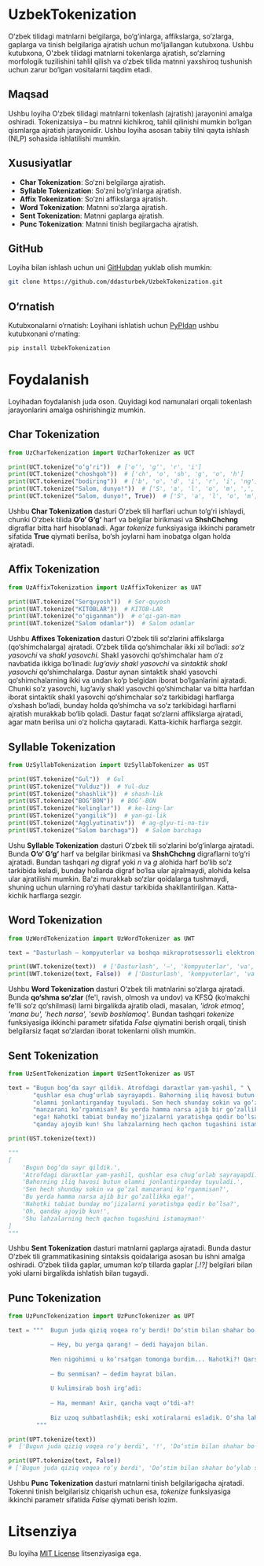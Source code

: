 # UzbekTokenization
O‘zbek tilidagi matnlarni belgilarga, bo‘g‘inlarga, affikslarga, so‘zlarga, gaplarga va tinish belgilariga ajratish uchun mo‘ljallangan kutubxona. Ushbu kutubxona, O'zbek tilidagi matnlarni tokenlarga ajratish, so‘zlarning morfologik tuzilishini tahlil qilish va o‘zbek tilida matnni yaxshiroq tushunish uchun zarur bo‘lgan vositalarni taqdim etadi.

## Maqsad
Ushbu loyiha O‘zbek tilidagi matnlarni tokenlash (ajratish) jarayonini amalga oshiradi. Tokenizatsiya – bu matnni kichikroq, tahlil qilinishi mumkin bo‘lgan qismlarga ajratish jarayonidir. Ushbu loyiha asosan tabiiy tilni qayta ishlash (NLP) sohasida ishlatilishi mumkin.

## Xususiyatlar
* **Char Tokenization**: So‘zni belgilarga ajratish.
* **Syllable Tokenization**: So‘zni bo‘g‘inlarga ajratish.
* **Affix Tokenization**: So‘zni affikslarga ajratish.
* **Word Tokenization**: Matnni so‘zlarga ajratish.
* **Sent Tokenization**: Matnni gaplarga ajratish.
* **Punc Tokenization**: Matnni tinish begilargacha ajratish.

## GitHub
Loyiha bilan ishlash uchun uni [GitHubdan](https://github.com/ddasturbek/UzbekTokenization) yuklab olish mumkin:
```bash
git clone https://github.com/ddasturbek/UzbekTokenization.git
```

## O‘rnatish
Kutubxonalarni o‘rnatish: Loyihani ishlatish uchun [PyPIdan](https://pypi.org/project/UzbekTokenization) ushbu kutubxonani o‘rnating:
```bash
pip install UzbekTokenization
```

# Foydalanish
Loyihadan foydalanish juda oson. Quyidagi kod namunalari orqali tokenlash jarayonlarini amalga oshirishingiz mumkin.

## Char Tokenization

```Python
from UzCharTokenization import UzCharTokenizer as UCT

print(UCT.tokenize("o‘g‘ri"))  # ['o‘', 'g‘', 'r', 'i']
print(UCT.tokenize("choshgoh"))  # ['ch', 'o', 'sh', 'g', 'o', 'h']
print(UCT.tokenize("bodiring"))  # ['b', 'o', 'd', 'i', 'r', 'i', 'ng']
print(UCT.tokenize("Salom, dunyo!"))  # ['S', 'a', 'l', 'o', 'm', ',', 'd', 'u', 'n', 'y', 'o', '!']
print(UCT.tokenize("Salom, dunyo!", True))  # ['S', 'a', 'l', 'o', 'm', ',', ' ', 'd', 'u', 'n', 'y', 'o', '!']
```
Ushbu **Char Tokenization** dasturi O‘zbek tili harflari uchun to‘g‘ri ishlaydi, chunki O‘zbek tilida **O‘o‘ G‘g‘** harf va belgilar birikmasi va **ShshChchng** digraflar bitta harf hisoblanadi. Agar *tokenize* funksiyasiga ikkinchi parametr sifatida **True** qiymati berilsa, bo‘sh joylarni ham inobatga olgan holda ajratadi.

## Affix Tokenization

```Python
from UzAffixTokenization import UzAffixTokenizer as UAT

print(UAT.tokenize("Serquyosh"))  # Ser-quyosh
print(UAT.tokenize("KITOBLAR"))  # KITOB-LAR
print(UAT.tokenize("o‘qiganman"))  # o‘qi-gan-man
print(UAT.tokenize("Salom odamlar"))  # Salom odamlar
```
Ushbu **Affixes Tokenization** dasturi O‘zbek tili so‘zlarini affikslarga (qo‘shimchalarga) ajratadi. O‘zbek tilida qo‘shimchalar ikki xil bo‘ladi: *so‘z yasovchi* va *shakl yasovchi*. Shakl yasovchi qo‘shimchalar ham o‘z navbatida ikkiga bo‘linadi: *lug‘aviy shakl yasovchi* va *sintaktik shakl yasovchi* qo‘shimchalarga. Dastur aynan sintaktik shakl yasovchi qo‘shimchalarning ikki va undan ko‘p belgidan iborat bo‘lganlarini ajratadi. Chunki so‘z yasovchi, lug‘aviy shakl yasovchi qo‘shimchalar va bitta harfdan iborat sintaktik shakl yasovchi qo‘shimchalar so‘z tarkibidagi harflarga o‘xshash bo‘ladi, bunday holda qo‘shimcha va so‘z tarkibidagi harflarni ajratish murakkab bo‘lib qoladi. Dastur faqat so‘zlarni affikslarga ajratadi, agar matn berilsa uni o‘z holicha qaytaradi. Katta-kichik harflarga sezgir.

## Syllable Tokenization

```Python
from UzSyllabTokenization import UzSyllabTokenizer as UST

print(UST.tokenize("Gul"))  # Gul
print(UST.tokenize("Yulduz"))  # Yul-duz
print(UST.tokenize("shashlik"))  # shash-lik
print(UST.tokenize("BOG‘BON"))  # BOG‘-BON
print(UST.tokenize("kelinglar"))  # ke-ling-lar
print(UST.tokenize("yangilik"))  # yan-gi-lik
print(UST.tokenize("Agglyutinativ"))  # ag-glyu-ti-na-tiv
print(UST.tokenize("Salom barchaga"))  # Salom barchaga
```
Ushu **Syllable Tokenization** dasturi O‘zbek tili so‘zlarini bo‘g‘inlarga ajratadi. Bunda **O‘o‘ G‘g‘** harf va belgilar birikmasi va **ShshChchng** digraflarni to‘g‘ri ajratadi. Bundan tashqari *ng* digraf yoki *n* va *g* alohida harf bo‘lib so‘z tarkibida keladi, bunday hollarda digraf bo‘lsa ular ajralmaydi, alohida kelsa ular ajratilishi mumkin. Ba'zi murakkab so‘zlar qoidalarga tushmaydi, shuning uchun ularning ro‘yhati dastur tarkibida shakllantirilgan. Katta-kichik harflarga sezgir.

## Word Tokenization

```Python
from UzWordTokenization import UzWordTokenizer as UWT

text = "Dasturlash – kompyuterlar va boshqa mikroprotsessorli elektron mashinalar uchun dasturlar tuzish"

print(UWT.tokenize(text))  # ['Dasturlash', '–', 'kompyuterlar', 'va', 'boshqa', 'mikroprotsessorli', 'elektron', 'mashinalar', 'uchun', 'dasturlar', 'tuzish']
print(UWT.tokenize(text, False))  # ['Dasturlash', 'kompyuterlar', 'va', 'boshqa', 'mikroprotsessorli', 'elektron', 'mashinalar', 'uchun', 'dasturlar', 'tuzish']

```
Ushbu **Word Tokenization** dasturi O‘zbek tili matnlarini so‘zlarga ajratadi. Bunda **qo‘shma so‘zlar** (fe'l, ravish, olmosh va undov) va KFSQ (ko‘makchi fe'lli so‘z qo‘shilmasi) larni birgalikda ajratib oladi, masalan, *'idrok etmoq', 'mana bu', 'hech narsa', 'sevib boshlamoq'*. Bundan tashqari *tokenize* funksiyasiga ikkinchi parametr sifatida *False* qiymatini berish orqali, tinish belgilarsiz faqat so‘zlardan iborat tokenlarni olish mumkin.

## Sent Tokenization

```Python
from UzSentTokenization import UzSentTokenizer as UST

text = "Bugun bog‘da sayr qildik. Atrofdagi daraxtlar yam-yashil, " \
       "qushlar esa chug‘urlab sayrayapdi. Bahorning iliq havosi butun " \
       "olamni jonlantirganday tuyuladi. Sen hech shunday sokin va go‘zal " \
       "manzarani ko‘rganmisan? Bu yerda hamma narsa ajib bir go‘zallikka " \
       "ega! Nahotki tabiat bunday mo‘jizalarni yaratishga qodir bo‘lsa? Oh, " \
       "qanday ajoyib kun! Shu lahzalarning hech qachon tugashini istamayman!"

print(UST.tokenize(text))

"""
[
    'Bugun bog‘da sayr qildik.',
    'Atrofdagi daraxtlar yam-yashil, qushlar esa chug‘urlab sayrayapdi.',
    'Bahorning iliq havosi butun olamni jonlantirganday tuyuladi.',
    'Sen hech shunday sokin va go‘zal manzarani ko‘rganmisan?',
    'Bu yerda hamma narsa ajib bir go‘zallikka ega!',
    'Nahotki tabiat bunday mo‘jizalarni yaratishga qodir bo‘lsa?',
    'Oh, qanday ajoyib kun!',
    'Shu lahzalarning hech qachon tugashini istamayman!'
]
"""
```
Ushbu **Sent Tokenization** dasturi matnlarni gaplarga ajratadi. Bunda dastur O‘zbek tili grammatikasining sintaksis qoidalariga asosan bu ishni amalga oshiradi. O‘zbek tilida gaplar, umuman ko‘p tillarda gaplar *[.!?]* belgilari bilan yoki ularni birgalikda ishlatish bilan tugaydi.

## Punc Tokenization

```Python
from UzPuncTokenization import UzPuncTokenizer as UPT

text = """  Bugun juda qiziq voqea ro‘y berdi! Do‘stim bilan shahar bo‘ylab sayr qilayotgan edik, to‘satdan u to‘xtadi-da:

            — Hey, bu yerga qarang! — dedi hayajon bilan.
            
            Men nigohimni u ko‘rsatgan tomonga burdim... Nahotki?! Qarshimda bolalikdagi eng yaxshi do‘stim turardi. U bilan qancha yillardan beri ko‘rishmaganmiz!
            
            — Bu senmisan? — dedim hayrat bilan.
            
            U kulimsirab bosh irg‘adi:
            
            — Ha, menman! Axir, qancha vaqt o‘tdi-a?!
            
            Biz uzoq suhbatlashdik; eski xotiralarni esladik. O‘sha lahzalar men uchun unutilmas bo‘ldi...
        """

print(UPT.tokenize(text))
#  ['Bugun juda qiziq voqea ro‘y berdi', '!', 'Do‘stim bilan shahar bo‘ylab sayr qilayotgan edik', ',', 'to‘satdan u to‘xtadi', '-', 'da', ':', '—', 'Hey', ',', 'bu yerga qarang', '!', '—', 'dedi hayajon bilan', '.', 'Men nigohimni u ko‘rsatgan tomonga burdim', '.', '.', '.', 'Nahotki', '?', '!', 'Qarshimda bolalikdagi eng yaxshi do‘stim turardi', '.', 'U bilan qancha yillardan beri ko‘rishmaganmiz', '!', '—', 'Bu senmisan', '?', '—', 'dedim hayrat bilan', '.', 'U kulimsirab bosh irg‘adi', ':', '—', 'Ha', ',', 'menman', '!', 'Axir', ',', 'qancha vaqt o‘tdi', '-', 'a', '?', '!', 'Biz uzoq suhbatlashdik', ';', 'eski xotiralarni esladik', '.', 'O‘sha lahzalar men uchun unutilmas bo‘ldi', '.', '.', '.']

print(UPT.tokenize(text, False))
# ['Bugun juda qiziq voqea ro‘y berdi', 'Do‘stim bilan shahar bo‘ylab sayr qilayotgan edik', 'to‘satdan u to‘xtadi', 'da', 'Hey', 'bu yerga qarang', 'dedi hayajon bilan', 'Men nigohimni u ko‘rsatgan tomonga burdim', 'Nahotki', 'Qarshimda bolalikdagi eng yaxshi do‘stim turardi', 'U bilan qancha yillardan beri ko‘rishmaganmiz', 'Bu senmisan', 'dedim hayrat bilan', 'U kulimsirab bosh irg‘adi', 'Ha', 'menman', 'Axir', 'qancha vaqt o‘tdi', 'a', 'Biz uzoq suhbatlashdik', 'eski xotiralarni esladik', 'O‘sha lahzalar men uchun unutilmas bo‘ldi']
```
Ushbu **Punc Tokenization** dasturi matnlarni tinish belgilarigacha ajratadi. Tokenni tinish belgilarisiz chiqarish uchun esa, *tokenize* funksiyasiga ikkinchi parametr sifatida *False* qiymati berish lozim.

# Litsenziya
Bu loyiha [MIT License](https://opensource.org/license/mit) litsenziyasiga ega.
